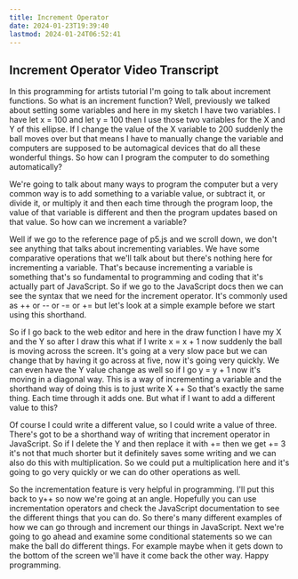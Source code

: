 ```yaml
---
title: Increment Operator
date: 2024-01-23T19:39:40
lastmod: 2024-01-24T06:52:41
---
```


## Increment Operator Video Transcript

In this programming for artists tutorial I'm going to talk about increment functions. So what is an increment function? Well, previously we talked about setting some variables and here in my sketch I have two variables. I have let x = 100 and let y = 100 then I use those two variables for the X and Y of this ellipse. If I change the value of the X variable to 200 suddenly the ball moves over but that means I have to manually change the variable and computers are supposed to be automagical devices that do all these wonderful things. So how can I program the computer to do something automatically?

We're going to talk about many ways to program the computer but a very common way is to add something to a variable value, or subtract it, or divide it, or multiply it and then each time through the program loop, the value of that variable is different and then the program updates based on that value. So how can we increment a variable?

Well if we go to the reference page of p5.js and we scroll down, we don't see anything that talks about incrementing variables. We have some comparative operations that we'll talk about but there's nothing here for incrementing a variable. That's because incrementing a variable is something that's so fundamental to programming and coding that it's actually part of JavaScript. So if we go to the JavaScript docs then we can see the syntax that we need for the increment operator. It's commonly used as ++ or -- or -= or += but let's look at a simple example before we start using this shorthand.

So if I go back to the web editor and here in the draw function I have my X and the Y so after I draw this what if I write x = x + 1 now suddenly the ball is moving across the screen. It's going at a very slow pace but we can change that by having it go across at five, now it's going very quickly. We can even have the Y value change as well so if I go y = y + 1 now it's moving in a diagonal way. This is a way of incrementing a variable and the shorthand way of doing this is to just write X ++ So that's exactly the same thing. Each time through it adds one. But what if I want to add a different value to this?

Of course I could write a different value, so I could write a value of three. There's got to be a shorthand way of writing that increment operator in JavaScript. So if I delete the Y and then replace it with += then we get += 3 it's not that much shorter but it definitely saves some writing and we can also do this with multiplication. So we could put a multiplication here and it's going to go very quickly or we can do other operations as well.

So the incrementation feature is very helpful in programming. I'll put this back to y++ so now we're going at an angle. Hopefully you can use incrementation operators and check the JavaScript documentation to see the different things that you can do. So there's many different examples of how we can go through and increment our things in JavaScript. Next we're going to go ahead and examine some conditional statements so we can make the ball do different things. For example maybe when it gets down to the bottom of the screen we'll have it come back the other way. Happy programming.
